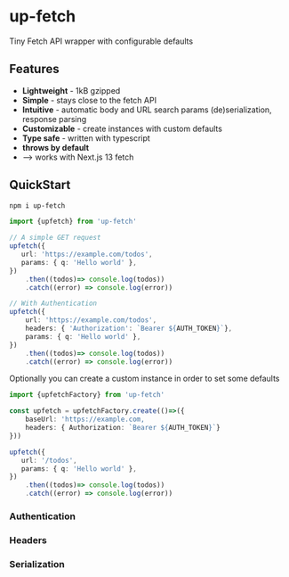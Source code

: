 # up-fetch

Tiny Fetch API wrapper with configurable defaults

## Features

* **Lightweight** - 1kB gzipped
* **Simple** - stays close to the fetch API
* **Intuitive** - automatic body and URL search params (de)serialization, response parsing
* **Customizable** - create instances with custom defaults
* **Type safe** - written with typescript
* **throws by default**
* --> works with Next.js 13 fetch

## QuickStart

```bash
npm i up-fetch
```

```ts
import {upfetch} from 'up-fetch'

// A simple GET request
upfetch({
   url: 'https://example.com/todos',
   params: { q: 'Hello world' },
})
	.then((todos)=> console.log(todos))
	.catch((error) => console.log(error))

// With Authentication
upfetch({
	url: 'https://example.com/todos',
	headers: { 'Authorization': `Bearer ${AUTH_TOKEN}`},
	params: { q: 'Hello world' },
})
	.then((todos)=> console.log(todos))
	.catch((error) => console.log(error))
```

Optionally you can create a custom instance in order to set some defaults

```ts
import {upfetchFactory} from 'up-fetch'

const upfetch = upfetchFactory.create(()=>({
	baseUrl: 'https://example.com,
	headers: { Authorization: `Bearer ${AUTH_TOKEN}`}
}))

upfetch({
   url: '/todos',
   params: { q: 'Hello world' },
})
	.then((todos)=> console.log(todos))
	.catch((error) => console.log(error))
```

### Authentication

### Headers

### Serialization

